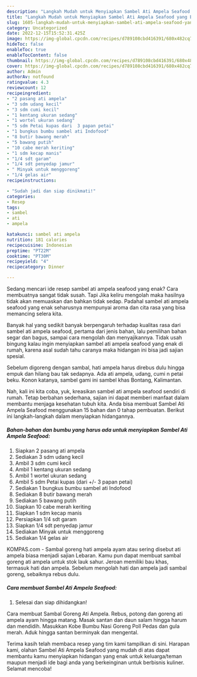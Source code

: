 ```yaml
---
description: "Langkah Mudah untuk Menyiapkan Sambel Ati Ampela Seafood yang Enak Banget"
title: "Langkah Mudah untuk Menyiapkan Sambel Ati Ampela Seafood yang Enak Banget"
slug: 1605-langkah-mudah-untuk-menyiapkan-sambel-ati-ampela-seafood-yang-enak-banget
category: Uncategorized
date: 2022-12-15T15:52:31.425Z
image: https://img-global.cpcdn.com/recipes/d789108cbd416391/680x482cq70/sambel-ati-ampela-seafood-foto-resep-utama.jpg
hideToc: false
enableToc: true
enableTocContent: false
thumbnail: https://img-global.cpcdn.com/recipes/d789108cbd416391/680x482cq70/sambel-ati-ampela-seafood-foto-resep-utama.jpg
cover: https://img-global.cpcdn.com/recipes/d789108cbd416391/680x482cq70/sambel-ati-ampela-seafood-foto-resep-utama.jpg
author: Admin
authorAv: notfound
ratingvalue: 4.3
reviewcount: 12
recipeingredient:
- "2 pasang ati ampela"
- "3 sdm udang kecil"
- "3 sdm cumi kecil"
- "1 kentang ukuran sedang"
- "1 wortel ukuran sedang"
- "5 sdm Petai kupas dari  3 papan petai"
- "1 bungkus bumbu sambel ati Indofood"
- "8 butir bawang merah"
- "5 bawang putih"
- "10 cabe merah keriting"
- "1 sdm kecap manis"
- "1/4 sdt garam"
- "1/4 sdt penyedap jamur"
- " Minyak untuk menggoreng"
- "1/4 gelas air"
recipeinstructions:

- "Sudah jadi dan siap dinikmati!"
categories:
- Resep
tags:
- sambel
- ati
- ampela

katakunci: sambel ati ampela 
nutrition: 181 calories
recipecuisine: Indonesian
preptime: "PT22M"
cooktime: "PT30M"
recipeyield: "4"
recipecategory: Dinner

---
```



Sedang mencari ide resep sambel ati ampela seafood yang enak? Cara membuatnya sangat tidak susah. Tapi Jika keliru mengolah maka hasilnya tidak akan memuaskan dan bahkan tidak sedap. Padahal sambel ati ampela seafood yang enak seharusnya mempunyai aroma dan cita rasa yang bisa memancing selera kita.


Banyak hal yang sedikit banyak berpengaruh terhadap kualitas rasa dari sambel ati ampela seafood, pertama dari jenis bahan, lalu pemilihan bahan segar dan bagus, sampai cara mengolah dan menyajikannya. Tidak usah bingung kalau ingin menyiapkan sambel ati ampela seafood yang enak di rumah, karena asal sudah tahu caranya maka hidangan ini bisa jadi sajian spesial.

Sebelum digoreng dengan sambal, hati ampela harus direbus dulu hingga empuk dan hilang bau tak sedapnya. Ada ati ampela, udang, cumi n petai beku. Konon katanya, sambel gami ini sambel khas Bontang, Kalimantan.


Nah, kali ini kita coba, yuk, kreasikan sambel ati ampela seafood sendiri di rumah. Tetap berbahan sederhana, sajian ini dapat memberi manfaat dalam membantu menjaga kesehatan tubuh kita. Anda bisa membuat Sambel Ati Ampela Seafood menggunakan 15 bahan dan 0 tahap pembuatan. Berikut ini langkah-langkah dalam menyiapkan hidangannya.

<!--inarticleads1-->

##### Bahan-bahan dan bumbu yang harus ada untuk menyiapkan Sambel Ati Ampela Seafood:

1. Siapkan 2 pasang ati ampela
1. Sediakan 3 sdm udang kecil
1. Ambil 3 sdm cumi kecil
1. Ambil 1 kentang ukuran sedang
1. Ambil 1 wortel ukuran sedang
1. Ambil 5 sdm Petai kupas (dari +/- 3 papan petai)
1. Sediakan 1 bungkus bumbu sambel ati Indofood
1. Sediakan 8 butir bawang merah
1. Sediakan 5 bawang putih
1. Siapkan 10 cabe merah keriting
1. Siapkan 1 sdm kecap manis
1. Persiapkan 1/4 sdt garam
1. Siapkan 1/4 sdt penyedap jamur
1. Sediakan  Minyak untuk menggoreng
1. Sediakan 1/4 gelas air


KOMPAS.com - Sambal goreng hati ampela ayam atau sering disebut ati ampela biasa menjadi sajian Lebaran. Kamu pun dapat membuat sambal goreng ati ampela untuk stok lauk sahur. Jeroan memiliki bau khas, termasuk hati dan ampela. Sebelum mengolah hati dan ampela jadi sambal goreng, sebaiknya rebus dulu. 

<!--inarticleads2-->

##### Cara membuat Sambel Ati Ampela Seafood:


1. Selesai dan siap dihidangkan!

Cara membuat Sambal Goreng Ati Ampela. Rebus, potong dan goreng ati ampela ayam hingga matang. Masak santan dan daun salam hingga harum dan mendidih. Masukkan Kobe Bumbu Nasi Goreng Poll Pedas dan gula merah. Aduk hingga santan berminyak dan mengental. 

Terima kasih telah membaca resep yang tim kami tampilkan di sini. Harapan kami, olahan Sambel Ati Ampela Seafood yang mudah di atas dapat membantu kamu menyiapkan hidangan yang enak untuk keluarga/teman maupun menjadi ide bagi anda yang berkeinginan untuk berbisnis kuliner. Selamat mencoba!
